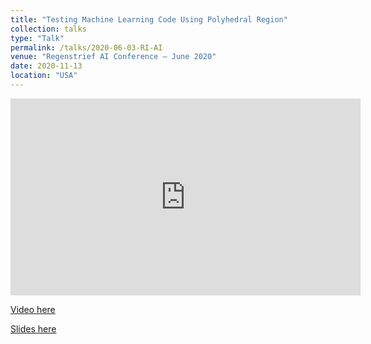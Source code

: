 ```yaml
---
title: "Testing Machine Learning Code Using Polyhedral Region"
collection: talks
type: "Talk"
permalink: /talks/2020-06-03-RI-AI
venue: "Regenstrief AI Conference – June 2020"
date: 2020-11-13
location: "USA"
---
```


<iframe width="560" height="315" src="https://www.youtube.com/watch?v=5Mo2dQxZKoo" frameborder="0" allow="accelerometer; autoplay; encrypted-media; gyroscope; picture-in-picture" allowfullscreen></iframe>

[Video here](https://www.youtube.com/watch?v=5Mo2dQxZKoo)

[Slides here](https://sohel10.github.io/files/ESEC.pptx)
